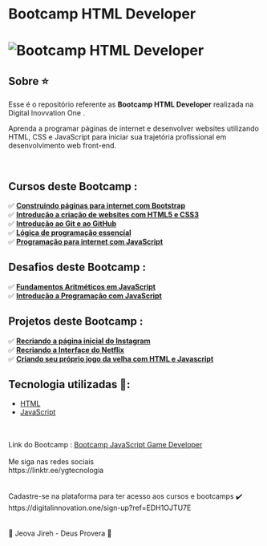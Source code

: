 # Bootcamp HTML Developer

<h1>
	<img src="https://i.ibb.co/VDnSNBx/1619637302554.jpg" alt="Bootcamp HTML Developer" border="0">
</h1>

## Sobre ⭐️

Esse é o repositório referente as **Bootcamp HTML Developer**  realizada na Digital Inovvation One  .

Aprenda a programar páginas de internet e desenvolver websites utilizando HTML, CSS e JavaScript para iniciar sua trajetória profissional em desenvolvimento web front-end.

<br>

## Cursos deste Bootcamp :

✅ **<a href="https://github.com/saldanhayg/Bootcamp_HTML_Developer_DIO/tree/main/Cursos/Construindo%20p%C3%A1ginas%20para%20internet%20com%20Bootstrap">Construindo páginas para internet com Bootstrap</a>**<br>
✅ **<a href="https://github.com/saldanhayg/Bootcamp_HTML_Developer_DIO/tree/main/Cursos/Introdu%C3%A7%C3%A3o%20a%20cria%C3%A7%C3%A3o%20de%20websites%20com%20HTML5%20e%20CSS3">Introdução a criação de websites com HTML5 e CSS3</a>**<br>
✅ **<a href="https://github.com/saldanhayg/Bootcamp_HTML_Developer_DIO/tree/main/Cursos/Introdu%C3%A7%C3%A3o%20ao%20Git%20e%20ao%20GitHub">Introdução ao Git e ao GitHub</a>**<br>
✅ **<a href="https://github.com/saldanhayg/Bootcamp_HTML_Developer_DIO/tree/main/Cursos/L%C3%B3gica%20de%20programa%C3%A7%C3%A3o%20essencial">Lógica de programação essencial</a>**<br>
✅ **<a href="https://github.com/saldanhayg/Bootcamp_HTML_Developer_DIO/tree/main/Cursos/Programa%C3%A7%C3%A3o%20para%20internet%20com%20JavaScript">Programação para internet com JavaScript</a>**<br>

## Desafios deste Bootcamp :

✅ **<a href="https://github.com/saldanhayg/Bootcamp_HTML_Developer_DIO/tree/main/Desafios/Fundamentos%20Aritm%C3%A9ticos%20em%20JavaScript">Fundamentos Aritméticos em JavaScript</a>**<br>
✅ **<a href="https://github.com/saldanhayg/Bootcamp_HTML_Developer_DIO/tree/main/Desafios/Introdu%C3%A7%C3%A3o%20a%20Programa%C3%A7%C3%A3o%20com%20JavaScript">Introdução a Programação com JavaScript</a>**<br>

## Projetos deste Bootcamp :

✅ **<a href="https://saldanhayg.github.io/instagran-flexbox-dio/">Recriando a página inicial do Instagram</a>**<br>
✅ **<a href="https://saldanhayg.github.io/netflix-clone-interface/"> Recriando a Interface do Netflix</a>**<br>
✅ **<a href="https://saldanhayg.github.io/Jogo-da-Velha-JavaScript/">Criando seu próprio jogo da velha com HTML e Javascript</a>**<br>

## Tecnologia utilizadas 🚀:

* <a href="https://www.w3schools.com/html">HTML</a> 
* <a href="https://developer.mozilla.org/pt-BR/docs/Aprender/JavaScript">JavaScript</a>
<br>
<br>				
Link do Bootcamp : <a href="https://web.digitalinnovation.one/track/javascript-game-developer/">Bootcamp JavaScript Game Developer</a>
<br>
<br>
Me siga nas redes sociais<br>
https://linktr.ee/ygtecnologia
<br><br><br>
Cadastre-se na plataforma para ter acesso aos cursos e bootcamps 
	✔️  https://digitalinnovation.one/sign-up?ref=EDH1OJTU7E
<br><br><br>
🙏 Jeova Jireh - Deus Provera 🙏				
		
											
							
					
			